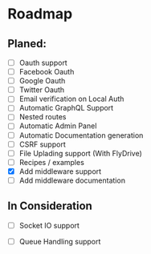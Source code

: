 # Roadmap

## Planed:

* [ ] Oauth support
* [ ] Facebook Oauth
* [ ] Google Oauth
* [ ] Twitter Oauth
* [ ] Email verification on Local Auth
* [ ] Automatic GraphQL Support
* [ ] Nested routes
* [ ] Automatic Admin Panel
* [ ] Automatic Documentation generation
* [ ] CSRF support
* [ ] File Uplading support \(With FlyDrive\)
* [ ] Recipes / examples
* [x] Add middleware support
* [ ] Add middleware documentation

## In Consideration

* [ ] Socket IO support
* [ ] Queue Handling support

